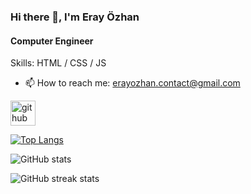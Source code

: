 ### Hi there 👋, **I'm Eray Özhan**
#### Computer Engineer

Skills: HTML / CSS / JS

- 📫 How to reach me: erayozhan.contact@gmail.com 


[<img src='https://cdn.jsdelivr.net/npm/simple-icons@3.0.1/icons/github.svg' alt='github' height='40'>](https://github.com/eraythecoder)  

[![Top Langs](https://github-readme-stats.vercel.app/api/top-langs/?username=eraythecoder)](https://github.com/anuraghazra/github-readme-stats)

![GitHub stats](https://github-readme-stats.vercel.app/api?username=eraythecoder&show_icons=true)  

![GitHub streak stats](https://streak-stats.demolab.com/?user=eraythecoder)  


